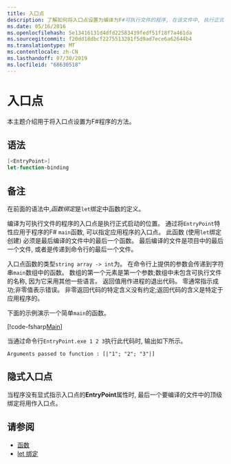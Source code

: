 ```yaml
---
title: 入口点
description: 了解如何将入口点设置为编译为F#可执行文件的程序, 在该文件中, 执行正式启动。
ms.date: 05/16/2016
ms.openlocfilehash: 5e13416131d4dfd22583439fedf51f18f7a461da
ms.sourcegitcommit: f20dd18dbcf2275513281f5d9ad7ece6a62644b4
ms.translationtype: MT
ms.contentlocale: zh-CN
ms.lasthandoff: 07/30/2019
ms.locfileid: "68630518"
---
```

# <a name="entry-point"></a>入口点

本主题介绍用于将入口点设置为F#程序的方法。

## <a name="syntax"></a>语法

```fsharp
[<EntryPoint>]
let-function-binding
```

## <a name="remarks"></a>备注

在前面的语法中,*函数绑定*是`let`绑定中函数的定义。

编译为可执行文件的程序的入口点是执行正式启动的位置。 通过将`EntryPoint`特性应用于程序的F# `main`函数, 可以指定应用程序的入口点。 此函数 (使用`let`绑定创建) 必须是最后编译的文件中的最后一个函数。 最后编译的文件是项目中的最后一个文件, 或者是传递到命令行的最后一个文件。

入口点函数的类型`string array -> int`为。 在命令行上提供的参数会传递到字符串`main`数组中的函数。 数组的第一个元素是第一个参数;数组中未包含可执行文件的名称, 因为它采用其他一些语言。 返回值用作进程的退出代码。 零通常指示成功;非零值表示错误。 非零返回代码的特定含义没有约定;返回代码的含义是特定于应用程序的。

下面的示例演示一个简单`main`的函数。

[!code-fsharp[Main](~/samples/snippets/fsharp/entry-point/snippet501.fs)]

当通过命令行`EntryPoint.exe 1 2 3`执行此代码时, 输出如下所示。

```console
Arguments passed to function : [|"1"; "2"; "3"|]
```

## <a name="implicit-entry-point"></a>隐式入口点

当程序没有显式指示入口点的**EntryPoint**属性时, 最后一个要编译的文件中的顶级绑定将用作入口点。

## <a name="see-also"></a>请参阅

- [函数](index.md)
- [let 绑定](let-bindings.md)
